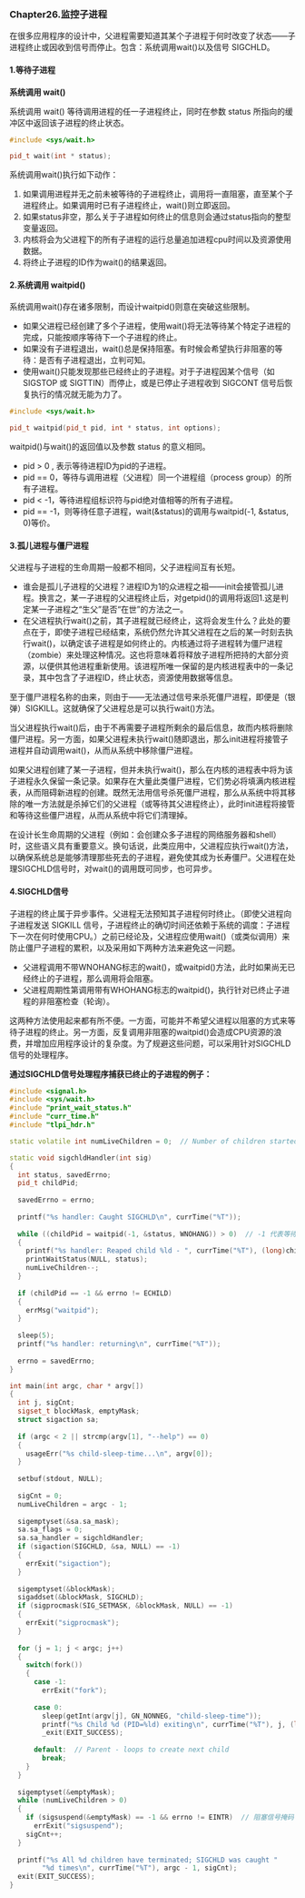 ### Chapter26.监控子进程

在很多应用程序的设计中，父进程需要知道其某个子进程于何时改变了状态——子进程终止或因收到信号而停止。包含：系统调用wait()以及信号 SIGCHLD。



#### 1.等待子进程

**系统调用 wait()**

系统调用 wait() 等待调用进程的任一子进程终止，同时在参数 status 所指向的缓冲区中返回该子进程的终止状态。

```c++
#include <sys/wait.h>

pid_t wait(int * status);
```

系统调用wait()执行如下动作：

1. 如果调用进程并无之前未被等待的子进程终止，调用将一直阻塞，直至某个子进程终止。如果调用时已有子进程终止，wait()则立即返回。
2. 如果status非空，那么关于子进程如何终止的信息则会通过status指向的整型变量返回。
3. 内核将会为父进程下的所有子进程的运行总量追加进程cpu时间以及资源使用数据。
4. 将终止子进程的ID作为wait()的结果返回。



#### 2.系统调用 waitpid()

系统调用wait()存在诸多限制，而设计waitpid()则意在突破这些限制。

+ 如果父进程已经创建了多个子进程，使用wait()将无法等待某个特定子进程的完成，只能按顺序等待下一个子进程的终止。
+ 如果没有子进程退出，wait()总是保持阻塞。有时候会希望执行非阻塞的等待：是否有子进程退出，立判可知。
+ 使用wait()只能发现那些已经终止的子进程。对于子进程因某个信号（如 SIGSTOP 或 SIGTTIN）而停止，或是已停止子进程收到 SIGCONT 信号后恢复执行的情况就无能为力了。

```c++
#include <sys/wait.h>

pid_t waitpid(pid_t pid, int * status, int options);
```

waitpid()与wait()的返回值以及参数 status 的意义相同。

+ pid > 0 , 表示等待进程ID为pid的子进程。
+ pid == 0，等待与调用进程（父进程）同一个进程组（process group）的所有子进程。
+ pid < -1，等待进程组标识符与pid绝对值相等的所有子进程。
+ pid == -1，则等待任意子进程，wait(&status)的调用与waitpid(-1, &status, 0)等价。



#### 3.孤儿进程与僵尸进程

父进程与子进程的生命周期一般都不相同，父子进程间互有长短。

+ 谁会是孤儿子进程的父进程？进程ID为1的众进程之祖——init会接管孤儿进程。换言之，某一子进程的父进程终止后，对getpid()的调用将返回1.这是判定某一子进程之“生父”是否“在世”的方法之一。
+ 在父进程执行wait()之前，其子进程就已经终止，这将会发生什么？此处的要点在于，即使子进程已经结束，系统仍然允许其父进程在之后的某一时刻去执行wait()，以确定该子进程是如何终止的。内核通过将子进程转为僵尸进程（zombie）来处理这种情况。这也将意味着将释放子进程所把持的大部分资源，以便供其他进程重新使用。该进程所唯一保留的是内核进程表中的一条记录，其中包含了子进程ID，终止状态，资源使用数据等信息。

至于僵尸进程名称的由来，则由于——无法通过信号来杀死僵尸进程，即便是（银弹）SIGKILL。这就确保了父进程总是可以执行wait()方法。

当父进程执行wait()后，由于不再需要子进程所剩余的最后信息，故而内核将删除僵尸进程。另一方面，如果父进程未执行wait()随即退出，那么init进程将接管子进程并自动调用wait()，从而从系统中移除僵尸进程。

如果父进程创建了某一子进程，但并未执行wait()，那么在内核的进程表中将为该子进程永久保留一条记录。如果存在大量此类僵尸进程，它们势必将填满内核进程表，从而阻碍新进程的创建。既然无法用信号杀死僵尸进程，那么从系统中将其移除的唯一方法就是杀掉它们的父进程（或等待其父进程终止），此时init进程将接管和等待这些僵尸进程，从而从系统中将它们清理掉。

在设计长生命周期的父进程（例如：会创建众多子进程的网络服务器和shell）时，这些语义具有重要意义。换句话说，此类应用中，父进程应执行wait()方法，以确保系统总是能够清理那些死去的子进程，避免使其成为长寿僵尸。父进程在处理SIGCHLD信号时，对wait()的调用既可同步，也可异步。



#### 4.SIGCHLD信号

子进程的终止属于异步事件。父进程无法预知其子进程何时终止。（即使父进程向子进程发送 SIGKILL 信号，子进程终止的确切时间还依赖于系统的调度：子进程下一次在何时使用CPU。）之前已经论及，父进程应使用wait()（或类似调用）来防止僵尸子进程的累积，以及采用如下两种方法来避免这一问题。

+ 父进程调用不带WNOHANG标志的wait()，或waitpid()方法，此时如果尚无已经终止的子进程，那么调用将会阻塞。
+ 父进程周期性第调用带有WHOHANG标志的waitpid()，执行针对已终止子进程的非阻塞检查（轮询）。

这两种方法使用起来都有所不便。一方面，可能并不希望父进程以阻塞的方式来等待子进程的终止。另一方面，反复调用非阻塞的waitpid()会造成CPU资源的浪费，并增加应用程序设计的复杂度。为了规避这些问题，可以采用针对SIGCHLD信号的处理程序。



**通过SIGCHLD信号处理程序捕获已终止的子进程的例子：**

```c++
#include <signal.h>
#include <sys/wait.h>
#include "print_wait_status.h"
#include "curr_time.h"
#include "tlpi_hdr.h"

static volatile int numLiveChildren = 0;  // Number of children started but not yet waited on

static void sigchldHandler(int sig)
{
  int status, savedErrno;
  pid_t childPid;
  
  savedErrno = errno;
  
  printf("%s handler: Caught SIGCHLD\n", currTime("%T"));
  
  while ((childPid = waitpid(-1, &status, WNOHANG)) > 0)  // -1 代表等待所有的子进程
  {
    printf("%s handler: Reaped child %ld - ", currTime("%T"), (long)childPid);
    printWaitStatus(NULL, status);
    numLiveChildren--;
  }
  
  if (childPid == -1 && errno != ECHILD)
  {
    errMsg("waitpid");
  }
  
  sleep(5);
  printf("%s handler: returning\n", currTime("%T"));
  
  errno = savedErrno;
}

int main(int argc, char * argv[])
{
  int j, sigCnt;
  sigset_t blockMask, emptyMask;
  struct sigaction sa;
  
  if (argc < 2 || strcmp(argv[1], "--help") == 0)
  {
    usageErr("%s child-sleep-time...\n", argv[0]);
  }
  
  setbuf(stdout, NULL);
  
  sigCnt = 0;
  numLiveChildren = argc - 1;
  
  sigemptyset(&sa.sa_mask);
  sa.sa_flags = 0;
  sa.sa_handler = sigchldHandler;
  if (sigaction(SIGCHLD, &sa, NULL) == -1)
  {
    errExit("sigaction");
  }
  
  sigemptyset(&blockMask);
  sigaddset(&blockMask, SIGCHLD);
  if (sigprocmask(SIG_SETMASK, &blockMask, NULL) == -1)
  {
    errExit("sigprocmask");
  }
  
  for (j = 1; j < argc; j++)
  {
    switch(fork())
    {
      case -1:
        errExit("fork");
        
      case 0:
        sleep(getInt(argv[j], GN_NONNEG, "child-sleep-time"));
        printf("%s Child %d (PID=%ld) exiting\n", currTime("%T"), j, (long)getpid());
        _exit(EXIT_SUCCESS);
        
      default:  // Parent - loops to create next child
        break;
    }
  }
  
  sigemptyset(&emptyMask);
  while (numLiveChildren > 0)
  {
    if (sigsuspend(&emptyMask) == -1 && errno != EINTR)  // 阻塞信号掩码
      errExit("sigsuspend");
    sigCnt++;
  }
  
  printf("%s All %d children have terminated; SIGCHLD was caught "
        "%d times\n", currTime("%T"), argc - 1, sigCnt);
  exit(EXIT_SUCCESS);
}
```

















